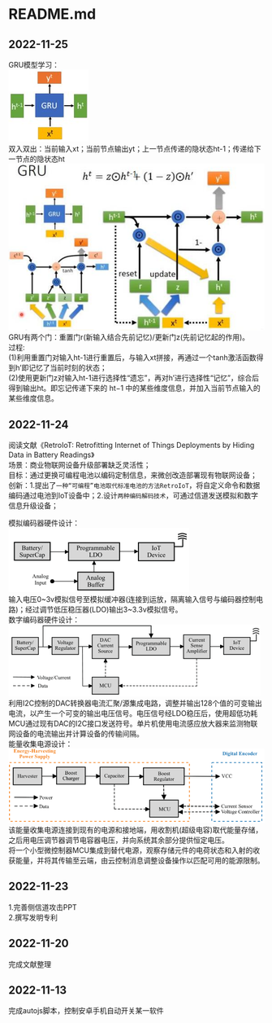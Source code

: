 # README.md

## 2022-11-25
GRU模型学习：   
![GRU](https://github.com/123huayuo/Side-Channel-Attack/blob/main/image/01.png)   
双入双出：当前输入xt；当前节点输出yt；上一节点传递的隐状态ht-1；传递给下一节点的隐状态ht   
![GRU](https://github.com/123huayuo/Side-Channel-Attack/blob/main/image/02.png)   
GRU有两个门：重置门r(新输入结合先前记忆)/更新门z(先前记忆起的作用)。  
过程:  
(1)利用重置门对输入ht-1进行重置后，与输入xt拼接，再通过一个tanh激活函数得到h’即记忆了当前时刻的状态；  
(2)使用更新门z对输入ht-1进行选择性“遗忘”，再对h’进行选择性“记忆”，综合后得到输出ht。即忘记传递下来的 ht−1 中的某些维度信息，并加入当前节点输入的某些维度信息。  

## 2022-11-24
阅读文献《RetroIoT: Retrofitting Internet of Things Deployments by Hiding Data in Battery Readings》  
场景：商业物联网设备升级部署缺乏灵活性；  
目标：通过更换可编程电池以编码定制信息，来微创改造部署现有物联网设备；  
创新：1.提出了`一种“可编程”电池取代标准电池的方法RetroIoT`，将自定义命令和数据编码通过电池到IoT设备中；2.设计`两种编码解码技术`，可通过信道发送模拟和数字信息升级设备；  

模拟编码器硬件设计：  
![模拟编码器](https://github.com/123huayuo/Side-Channel-Attack/blob/main/image/03.png)  
输入电压0~3v模拟信号至模拟缓冲器(连接到运放，隔离输入信号与编码器控制电路)；经过调节低压稳压器(LDO)输出3~3.3v模拟信号。  
数字编码器硬件设计：  
![数字编码器](https://github.com/123huayuo/Side-Channel-Attack/blob/main/image/04.png)  
利用I2C控制的DAC转换器电流汇聚/源集成电路，调整并输出128个值的可变输出电流，以产生一个可变的输出电压信号。电压信号经LDO稳压后，使用超低功耗MCU通过现有DAC的I2C接口发送符号。单片机使用电流感应放大器来监测物联网设备的电流输出并计算设备的传输间隔。  
能量收集电源设计：  
![能量收集电源](https://github.com/123huayuo/Side-Channel-Attack/blob/main/image/05.png)  
该能量收集电源连接到现有的电源和接地端，用收割机(超级电容)取代能量存储，之后用电压调节器调节电容器电压，并向系统其余部分提供恒定电压。  
将一个小型微控制器MCU集成到替代电源，观察存储元件的电荷状态和入射的收获能量，并将其传输至云端，由云控制消息调整设备操作以匹配可用的能源限制。  
## 2022-11-23
1.完善侧信道攻击PPT  
2.撰写发明专利  

## 2022-11-20
完成文献整理

## 2022-11-13
完成autojs脚本，控制安卓手机自动开关某一软件  
